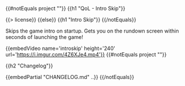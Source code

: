 {{#notEquals project ""}}
{{h1 "QoL - Intro Skip"}}

{{> license}}
{{else}}
{{h1 "Intro Skip"}}
{{/notEquals}}

Skips the game intro on startup. Gets you on the rundown screen within seconds of launching the game!

{{embedVideo name='introskip' height='240' url='https://i.imgur.com/4Z6XJe4.mp4'}}
{{#notEquals project ""}}

{{h2 "Changelog"}}

{{embedPartial "CHANGELOG.md" ..}}
{{/notEquals}}
